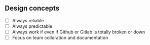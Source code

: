 ## Design concepts

- [ ] Always reliable
- [ ] Always predictable
- [ ] Always work if even if Github or Gitlab is totally broken or down
- [ ] Focus on team colloration and documentation
